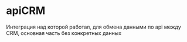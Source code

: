 # apiCRM
Интеграция над которой работал, для обмена данными по api между CRM, основная часть без конкретных данных
